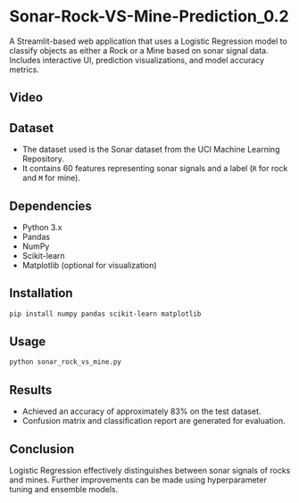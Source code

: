 # Sonar-Rock-VS-Mine-Prediction_0.2
A Streamlit-based web application that uses a Logistic Regression model to classify objects as either a Rock or a Mine based on sonar signal data. Includes interactive UI, prediction visualizations, and model accuracy metrics.

## Video 


## Dataset
- The dataset used is the Sonar dataset from the UCI Machine Learning Repository.
- It contains 60 features representing sonar signals and a label (`R` for rock and `M` for mine).

## Dependencies
- Python 3.x
- Pandas
- NumPy
- Scikit-learn
- Matplotlib (optional for visualization)

## Installation
```bash
pip install numpy pandas scikit-learn matplotlib
```

## Usage
```bash
python sonar_rock_vs_mine.py
```

## Results
- Achieved an accuracy of approximately 83% on the test dataset.
- Confusion matrix and classification report are generated for evaluation.

## Conclusion
Logistic Regression effectively distinguishes between sonar signals of rocks and mines. Further improvements can be made using hyperparameter tuning and ensemble models.
